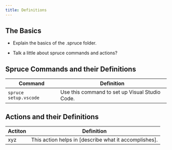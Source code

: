 ```yaml
---
title: Definitions
---
```


## The Basics
- Explain the basics of the .spruce folder. 


- Talk a little about spruce commands and actions?

## Spruce Commands and their Definitions
| Command  | Definition |
|--------|-----------|
| ```spruce setup.vscode``` | Use this command to set up Visual Studio Code. |

## Actions and their Definitions
| Actiton  | Definition |
|--------|-----------|
| xyz | This action helps in [describe what it accomplishes]. |